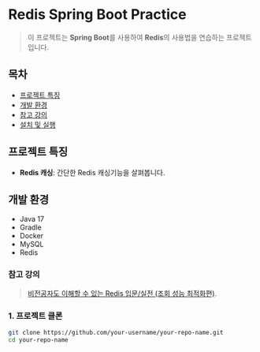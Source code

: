 # Redis Spring Boot Practice

> 이 프로젝트는 **Spring Boot**를 사용하여 **Redis**의 사용법을 연습하는 프로젝트입니다.

## 목차
- [프로젝트 특징](#프로젝트-특징)
- [개발 환경](#개발-환경)
- [참고 강의](#참고-강의)
- [설치 및 실행](#설치-및-실행)

## 프로젝트 특징
- **Redis 캐싱**: 간단한 Redis 캐싱기능을 살펴봅니다.

## 개발 환경
- Java 17
- Gradle
- Docker
- MySQL
- Redis

### 참고 강의
> [비전공자도 이해할 수 있는 Redis 입문/실전 (조회 성능 최적화편)](https://www.inflearn.com/course/%EB%B9%84%EC%A0%84%EA%B3%B5%EC%9E%90-redis-%EC%9E%85%EB%AC%B8-%EC%84%B1%EB%8A%A5-%EC%B5%9C%EC%A0%81%ED%99%94/dashboard).

### 1. 프로젝트 클론
```bash
git clone https://github.com/your-username/your-repo-name.git
cd your-repo-name
```